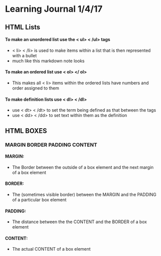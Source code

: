 # Learning Journal 1/4/17

## HTML Lists

#### To make an unordered list use the < ul> < /ul> tags

- < li> < /li> is used to make items within a list that is then represented with a bullet
- much like this markdown note looks

#### To make an ordered list use < ol> </ ol>
- This makes all < li> items within the ordered lists have numbers and order assigned to them

#### To make definition lists use < dl> < /dl>
- use < dt> < /dt> to set the term being defined as that between the tags
- use < dd> < /dd> to set text within them as the definition

## HTML BOXES

### MARGIN BORDER PADDING CONTENT

#### MARGIN:
- The Border between the outside of a box element and the next margin of a box element

#### BORDER:
- The (sometimes visible border) between the MARGIN and the PADDING of a particular box element

#### PADDING:
- The distance between the the CONTENT and the BORDER of a box element

#### CONTENT: 
- The actual CONTENT of a box element
